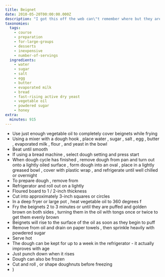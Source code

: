 ```yaml
---
title: Beignet
date: 2010-05-20T00:00:00.000Z
description: "I got this off the web can\"t remember where but they are delicious.\r\ni drizzled them with honey before dusting with the powdered sugar."
taxonomies:
  tags:
    - course
    - preparation
    - for-large-groups
    - desserts
    - inexpensive
    - number-of-servings
  ingredients:
    - water
    - sugar
    - salt
    - egg
    - butter
    - evaporated milk
    - bread
    - fast-rising active dry yeast
    - vegetable oil
    - powdered sugar
    - honey
extra:
  minutes: 915
---
```

 - Use just enough vegetable oil to completely cover beignets while frying
 - Using a mixer with a dough hook , place water , sugar , salt , egg , butter , evaporated milk , flour , and yeast in the bowl
 - Beat until smooth
 - If using a bread machine , select dough setting and press start
 - When dough cycle has finished , remove dough from pan and turn out onto a lightly oiled surface , form dough into an oval , place in a lightly greased bowl , cover with plastic wrap , and refrigerate until well chilled or overnight
 - To prepare dough , remove from
 - Refrigerator and roll out on a lightly
 - Floured board to 1 / 2-inch thickness
 - Cut into approximately 3-inch squares or circles
 - In a deep fryer or large pot , heat vegetable oil to 360 degrees f
 - Fry the beignets 2 to 3 minutes or until they are puffed and golden brown on both sides , turning them in the oil with tongs once or twice to get them evenly brown
 - Beignets will rise to the surface of the oil as soon as they begin to puff
 - Remove from oil and drain on paper towels , then sprinkle heavily with powdered sugar
 - Serve hot
 - The dough can be kept for up to a week in the refrigerator - it actually improves with age
 - Just punch down when it rises
 - Dough can also be frozen
 - Cut and roll , or shape doughnuts before freezing
 - )
